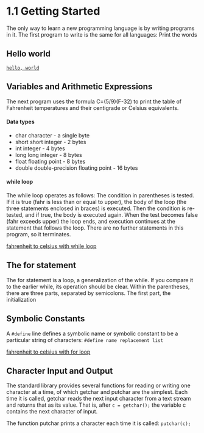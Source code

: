# 1.1 Getting Started
The only way to learn a new programming language is by writing programs in it. The first
program to write is the same for all languages:
Print the words

## Hello world
[`hello, world`](hello_world/main.c)

## Variables and Arithmetic Expressions
The next program uses the formula C=(5/9)(F-32) to print the table of Fahrenheit
temperatures and their centigrade or Celsius equivalents.

#### Data types
- char     character                          - a single byte
- short    short integer                      - 2 bytes
- int      integer                            - 4 bytes
- long     long integer                       - 8 bytes
- float    floating point                     - 8 bytes
- double   double-precision floating point    - 16 bytes

#### while loop
The while loop operates as follows: The condition in parentheses is tested. If it is true (fahr
is less than or equal to upper), the body of the loop (the three statements enclosed in braces)
is executed. Then the condition is re-tested, and if true, the body is executed again. When the
test becomes false (fahr exceeds upper) the loop ends, and execution continues at the
statement that follows the loop. There are no further statements in this program, so it
terminates.

[fahrenheit to celsius with while loop](while_statement/main.c)

## The for statement
The for statement is a loop, a generalization of the while. If you compare it to the earlier
while, its operation should be clear. Within the parentheses, there are three parts, separated
by semicolons. The first part, the initialization

## Symbolic Constants
A `#define` line
defines a symbolic name or symbolic constant to be a particular string of characters:
`#define name replacement list`

[fahrenheit to celsius with for loop](for_statement/main.c)

## Character Input and Output
The standard library provides several functions for reading or writing one character at a time,
of which getchar and putchar are the simplest. Each time it is called, getchar reads the
next input character from a text stream and returns that as its value. That is, after
`c = getchar();`
the variable c contains the next character of input.

The function putchar prints a character each time it is called:
`putchar(c);`